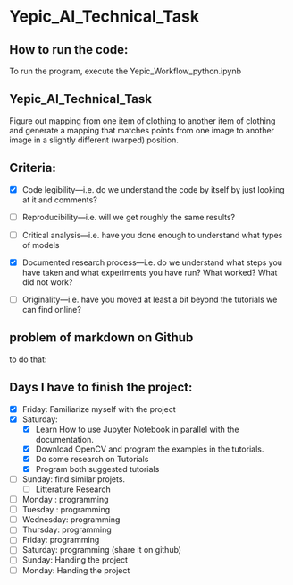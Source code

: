 # Yepic_AI_Technical_Task

## How to run the code:
To run the program, execute the Yepic_Workflow_python.ipynb

## Yepic_AI_Technical_Task
Figure out mapping from one item of clothing to another item of clothing and generate a mapping that matches points from one image to another image in a slightly different (warped) position.

## Criteria:
- [x] Code legibility—i.e. do we understand the code by itself by just looking at it and comments?
- [ ] Reproducibility—i.e. will we get roughly the same results?
- [ ] Critical analysis—i.e. have you done enough to understand what types of models 
- [x] Documented research process—i.e. do we understand what steps you have taken and what experiments you have run? What worked? What did not work?
- [ ] Originality—i.e. have you moved at least a bit beyond the tutorials we can find online?


## problem of markdown on Github
to do that:


## Days I have to finish the project:
 
- [x] Friday: Familiarize myself with the project
- [x] Saturday: 
   - [x] Learn How to use Jupyter Notebook in parallel with the documentation. 
   - [x] Download OpenCV and program the examples in the tutorials. 
   - [x] Do some research on Tutorials
   - [x] Program both suggested tutorials 
- [ ] Sunday: find similar projets.
   - [ ] Litterature Research
- [ ] Monday : programming
- [ ] Tuesday : programming
- [ ] Wednesday: programming
- [ ] Thursday: programming
- [ ] Friday: programming
- [ ] Saturday: programming (share it on github)
- [ ] Sunday: Handing the project
- [ ] Monday: Handing the project
